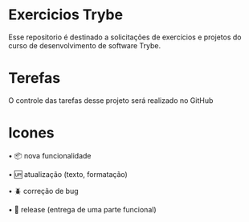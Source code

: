 # Exercicios Trybe 

Esse repositorio é destinado a solicitações de exercícios e projetos do
curso de desenvolvimento de software Trybe.

# Terefas

O controle das tarefas desse projeto será realizado no GitHub

# Icones

• :package: nova funcionalidade

• :up: atualização (texto, formatação)

• :beetle: correção de bug

• :checkered_flag: release (entrega de uma parte funcional)


